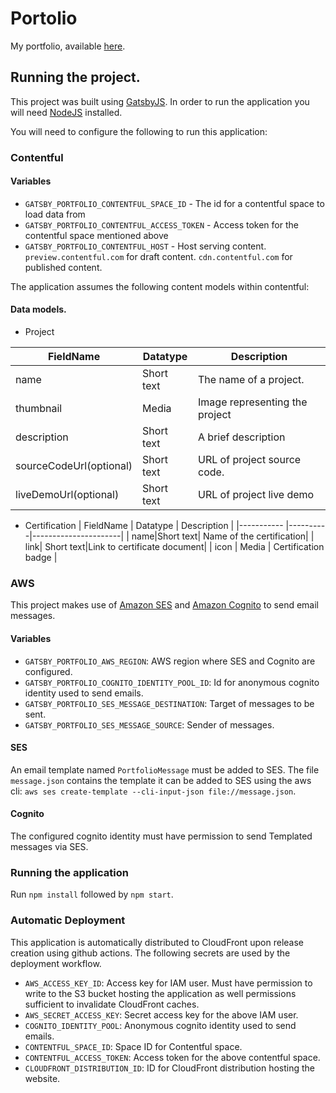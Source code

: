 # Portolio
My portfolio, available [here](http://travisalexandersmith.me).


## Running the project.

This project was built using [GatsbyJS](https://www.gatsbyjs.org/). In order to run the application you will need [NodeJS](https://nodejs.org/en/) installed.

You will need to configure the following to run this application:

### Contentful
#### Variables
* `GATSBY_PORTFOLIO_CONTENTFUL_SPACE_ID` - The id for a contentful space to load data from
* `GATSBY_PORTFOLIO_CONTENTFUL_ACCESS_TOKEN` - Access token for the contentful space mentioned above
* `GATSBY_PORTFOLIO_CONTENTFUL_HOST` - Host serving content. `preview.contentful.com` for draft content. `cdn.contentful.com` for published content.

The application assumes the following content models within contentful: 

#### Data models.
* Project

| FieldName  | Datatype | Description          |
|----------- |----------|----------------------|
| name|Short text|The name of a project.|
| thumbnail| Media|Image representing the project|
| description|Short text|A brief description|
| sourceCodeUrl(optional)| Short text | URL of project source code.|
| liveDemoUrl(optional)| Short text | URL of project live demo|

* Certification
| FieldName  | Datatype | Description          |
|----------- |----------|----------------------|
| name|Short text| Name of the certification|
| link| Short text|Link to certificate document|
| icon | Media | Certification badge |


### AWS 

This project makes use of [Amazon SES](https://aws.amazon.com/ses/) and [Amazon Cognito](https://aws.amazon.com/cognito/) to send email messages.

#### Variables

* `GATSBY_PORTFOLIO_AWS_REGION`: AWS region where SES and Cognito are configured.
* `GATSBY_PORTFOLIO_COGNITO_IDENTITY_POOL_ID`: Id for anonymous cognito identity used to send emails.
* `GATSBY_PORTFOLIO_SES_MESSAGE_DESTINATION`: Target of messages to be sent.
* `GATSBY_PORTFOLIO_SES_MESSAGE_SOURCE`: Sender of messages.

#### SES

An email template named `PortfolioMessage` must be added to SES. The file `message.json` contains the template it can be added to SES using the aws cli:
`aws ses create-template --cli-input-json file://message.json`.

#### Cognito

The configured cognito identity must have permission to send Templated messages via SES.


### Running the application

Run `npm install` followed by `npm start`.

### Automatic Deployment
This application is automatically distributed to CloudFront upon release creation using github actions. The following secrets are used by the deployment workflow.

- `AWS_ACCESS_KEY_ID`: Access key for IAM user. Must have permission to write to the S3 bucket hosting the application as well permissions sufficient to invalidate CloudFront caches.
- `AWS_SECRET_ACCESS_KEY`: Secret access key for the above IAM user.
- `COGNITO_IDENTITY_POOL`: Anonymous cognito identity used to send emails.
- `CONTENTFUL_SPACE_ID`: Space ID for Contentful space.
- `CONTENTFUL_ACCESS_TOKEN`: Access token for the above contentful space.
- `CLOUDFRONT_DISTRIBUTION_ID`: ID for CloudFront distribution hosting the website.